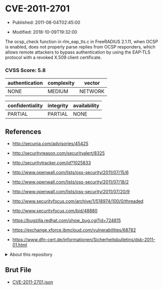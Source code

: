 # CVE-2011-2701

- Published: 2011-08-04T02:45:00

- Modified: 2018-10-09T19:32:00

The ocsp_check function in rlm_eap_tls.c in FreeRADIUS 2.1.11, when OCSP is enabled, does not properly parse replies from OCSP responders, which allows remote attackers to bypass authentication by using the EAP-TLS protocol with a revoked X.509 client certificate.

### CVSS Score: **5.8**

| authentication | complexity | vector |
| --- | --- | --- |
| NONE | MEDIUM | NETWORK |

| confidentiality | integrity | availability |
| --- | --- | --- |
| PARTIAL | PARTIAL | NONE |

## References

* http://secunia.com/advisories/45425

* http://securityreason.com/securityalert/8325

* http://securitytracker.com/id?1025833

* http://www.openwall.com/lists/oss-security/2011/07/15/6

* http://www.openwall.com/lists/oss-security/2011/07/18/2

* http://www.openwall.com/lists/oss-security/2011/07/20/9

* http://www.securityfocus.com/archive/1/518974/100/0/threaded

* http://www.securityfocus.com/bid/48880

* https://bugzilla.redhat.com/show_bug.cgi?id=724815

* https://exchange.xforce.ibmcloud.com/vulnerabilities/68782

* https://www.dfn-cert.de/informationen/Sicherheitsbulletins/dsb-2011-01.html

<details>
<summary>About this repository</summary> 

  This repository is part of the project [Live Hack CVE](https://github.com/Live-Hack-CVE). Main website can be found [www.live-hack.org](https://www.live-hack.org) 
  
  Made by [Sn0wAlice](https://github.com/Sn0wAlice) for the people that care about security and need to have a feed of the latest CVEs. Hope you enjoy it, don't forget to star the repo and follow me on [Twitter](https://twitter.com/Sn0wAlice) and [Github](https://github.com/Sn0wAlice). And that is my [personnal website](https://www.alice-snow.me/)

  - [Home Page](https://github.com/Live-Hack-CVE)
  - [Framework](https://github.com/Live-Hack-CVE/cve-framework)
  - [CVE database](https://github.com/Live-Hack-CVE/full_database)
  - [Changelog](https://github.com/Live-Hack-CVE/Changelog)
</details>

## Brut File

* [CVE-2011-2701.json](https://raw.githubusercontent.com/Live-Hack-CVE/full_database/main/cves/2011/CVE-2011-2701.json)

